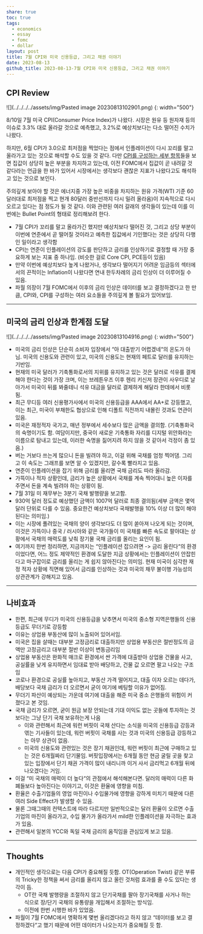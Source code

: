 ```yaml
---
share: true
toc: true
tags:
  - economics
  - essay
  - fomc
  - dollar
layout: post
title: 7월 CPI와 미국 신용등급, 그리고 채권 이야기
date: 2023-08-13
github_title: 2023-08-13-7월 CPI와 미국 신용등급, 그리고 채권 이야기
---
```


## CPI Review

![](../../../../assets/img/Pasted image 20230813102901.png)
{: width="500"}

8/10일 7월 미국 CPI(Consumer Price Index)가 나왔다. 시장은 원유 등 원자재 등의 이슈로 3.3% 대로 올라갈 것으로 예측했고, 3.2%로 예상치보다는 다소 떨어진 수치가 나왔다.

하지만, 6월 CPI가 3.0으로 최저점을 찍었다는 점에서 인플레이션이 다시 꼬리를 말고 올라가고 있는 것으로 해석할 수도 있을 것 같다. 다만 [CPI를 구성하는 세부 항목](https://www.bls.gov/news.release/pdf/cpi.pdf)들을 보면 집값이 상당히 높은 부분을 차지하고 있는데, 이전 FOMC에서 집값이 곧 내려갈 것 같다라는 언급을 한 바가 있어서 시장에서는 생각보다 괜찮은 지표가 나왔다고도 해석하고 있는 것으로 보인다.

주의깊게 보아야 할 것은 에너지중 가장 높은 비중을 차지하는 원유 가격(WTI 기준 60달러대로 최저점을 찍고 현개 80달러 중반선까지 다시 밀려 올라옴)이 지속적으로 다시 오르고 있다는 점 정도가 될 것 같다. 이와 관련된 여러 갈래의 생각들이 있는데 이를 이번에는 Bullet Point의 형태로 정리해보려 한다.

- 7월 CPI가 꼬리를 말고 올라가긴 했지만 예상치보다 떨어진 것, 그리고 상당 부분이 이번에 연준에서 곧 떨어질 것이라고 예측한 집값에서 기인했다는 것은 상당히 다행인 일이라고 생각함
- CPI는 연준이 인플레이션의 강도를 판단하고 금리를 인상하기로 결정할 때 가장 중요하게 보는 지표 중 하나임. (비슷한 걸로 Core CPI, PCE등이 있음)
- 만약 이번에 예상치보다 높게 나왔거나, 생각보다 떨어지기 어려운 임금등의 섹터에서의 끈적이는 Inflation이 나왔다면 연내 한두차례의 금리 인상이 더 이루어질 수 있음.
- 파월 의장이 7월 FOMC에서 이후의 금리 인상은 데이터를 보고 결정하겠다고 한 만큼, CPI와, CPI를 구성하는 여러 요소들을 주의깊게 볼 필요가 있어보임.

---  
## 미국의 금리 인상과 한계점 도달

![](../../../../assets/img/Pasted image 20230813104916.png)
{: width="500"}

- 미국의 금리 인상은 단순히 소비자 입장에서 “아 대출받기 어렵겠네“의 온도가 아님. 미국의 신용도와 관련이 있고, 미국의 신용도는 현재의 페트로 달러를 유지하는 기반임. 
- 현재의 미국 달러가 기축통화로서의 지위를 유지하고 있는 것은 달러로 석유를 결제해야 한다는 것이 가장 크며, 이는 브레튼우즈 이후 헨리 키신저 장관이 사우디로 날아가서 미국이 뒤를 봐줄테니 석유 대금을 달러로 결제하게 해달라 한데에서 비롯됨.
- 최근 무디등 여러 신용평가사에서 미국의 신용등급을 AAA에서 AA+로 강등했고, 이는 최근, 미국이 부채한도 협상으로 인해 디폴트 직전까지 내몰린 것과도 연관이 있음.
- 미국은 재정적자 국가고, 매년 정부에서 세수보다 많은 금액을 결의함. (기축통화국의 숙명이기도 함. 여담이지만, 중국이 새로운 기축통화 자리를 디지털 위안화라는 이름으로 탐내고 있는데, 이러한 숙명을 짊어지려 하지 않을 것 같아서 걱정이 좀 있음.)
- 버는 거보다 쓰는게 많으니 돈을 빌려야 하고, 이걸 위해 국채를 엄청 찍어댐. 그리고 이 속도는 그래프를 보면 알 수 있겠지만, 갈수록 빨라지고 있음.
- 연준이 인플레이션을 잡기 위해 금리를 올리면 국채 금리도 따라 올라감.
- 가뜩이나 적자 상황인데, 금리가 높은 상황에서 국채를 계속 찍어대니 높은 이자를 주면서 돈을 계속 빌려야 하는 상황이 됨.
- 7월 31일 미 재무부는 3분기 국채 발행량을 보고함.
- 930억 달러 정도로 예상했던 금액이 1007억 달러로 최종 결의됨(세부 금액은 몇억 달러 단위로 다를 수 있음. 중요한건 예상치보다 국채발행을 10% 이상 더 많이 해야된다는 의미임.)
- 이는 시장에 풀려있는 국채의 양이 생각보다도 더 많이 쏟아져 나오게 되는 것이며, 이것은 가뜩이나 중국 / 러시아와 같은 국가들이 미 국채를 빠른 속도로 팔아대는 상황에서 국채의 매력도를 낮춰 장기물 국채 금리를 올리는 요인이 됨.
- 여기까지 한번 정리하면, 지금까지는 “인플레이션 잡으려면 -> 금리 올린다“의 환경이었다면, 어느 정도 제약적인 환경에 도달한 지금 상황에서는 인플레이션이 안잡힌다고 마구잡이로 금리를 올리는 게 쉽지 않아진다는 의미임. 현재 미국이 심각한 재정 적자 상황에 직면해 있어서 금리를 인상하는 것과 미국의 채무 불이행 가능성의 상관관계가 강해지고 있음.

---  

## 나비효과

- 한편, 최근에 무디가 미국의 신용등급을 낮추면서 미국의 중소형 지역은행들의 신용등급도 무더기로 강등함
- 이유는 상업용 부동산에 많이 노출되어 있어서임.
- 미국은 집을 살때는 대부분 고정금리로 대출하지만 상업용 부동산은 절반정도의 금액만 고정금리고 대부분 절반 이상이 변동금리임
- 상업용 부동산은 완화적 매크로 환경에서 싼 가격에 대출받아 상업용 건물을 사고, 공실률을 낮게 유지하면서 임대료 받아 배당하고, 건물 값 오르면 팔고 나오는 구조임
- 코로나 환경으로 공실률 높아지고, 부동산 가격 떨어지고, 대출 이자 오르는 데다가, 배당보다 국채 금리가 더 오르면서 굳이 여기에 베팅할 이유가 없어짐.
- 무더기 파산이 예상되는 가운데 여기에 대출을 해준 미국 중소 은행들의 위험이 커졌다고 본 것임.
- 국채 금리가 오르면, 굳이 원금 보장 안되는데 기대 이익도 없는 곳들에 투자하는 것보다는 그냥 단기 국채 보유하는게 나음
	- 이와 관련해서 최근에 워런 버핏이 국채 산다는 소식을 미국의 신용등급 강등과 엮는 기사들이 있는데, 워런 버핏이 국채를 사는 것과 미국의 신용등급 강등하고는 아무 상관이 없음. 
	- 미국의 신용도와 관련있는 것은 장기 채권인데, 워런 버핏이 최근에 구매하고 있는 것은 6개월짜리 단기물임. 버핏입장에서는 6개월 동안 현금 굴릴 곳을 찾고 있는 입장에서 단기 채권 가격이 많이 내리니까 이거 사서 금리먹고 6개월 뒤에 나오겠다는 거임.
- 이걸 “미 국채의 매력이 더 높다“의 관점에서 해석해본다면. 달러의 매력이 다른 화폐들보다 높아진다는 이야기고, 이것은 환율에 영향을 미침.
- 환율은 수출기업들의 영업 마진이나 수입물가에 영향을 강하게 미치기 때문에 다른 여러 Side Effect가 발생할 수 있음.
- 물론 그때그때의 컨텍스트에 따라 다르지만 일반적으로는 달러 환율이 오르면 수출 기업의 마진이 올라가고, 수입 물가가 올라가서 mild한 인플레이션을 자극하는 효과가 있음.
- 관련해서 일본의 YCC와 독일 국채 금리의 움직임을 관심있게 보고 있음.

---  

## Thoughts

- 개인적인 생각으로는 다음 CPI가 중요해질 듯함. OT(Operation Twist) 같은 부류의 Tricky한 정책을 써서 금리를 올리지 않고 올린 것처럼 효과를 줄 수도 있다는 생각이 듬.
	- OT란 국채 발행량을 조절하지 않고 단기국채를 팔아 장기국채를 사거나 하는 식으로 장/단기 국채의 유통량을 개입해서 조절하는 방식임.
	- 이전에 한번 시행한 바가 있었음.
- 파월이 7월 FOMC에서 명확하게 몇번 올리겠다라고 하지 않고 “데이터를 보고 결정하겠다“고 했기 때문에 어떤 데이터가 나오는지가 중요해질 듯 함.